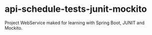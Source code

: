 # api-schedule-tests-junit-mockito
Project WebService maked for learning with Spring Boot, JUNIT and Mockito.
